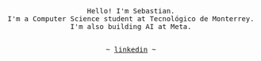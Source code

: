 <p align="center">
   <samp><br>
   Hello! I'm Sebastian.
   <br>
   I'm a Computer Science student at Tecnológico de Monterrey.<br>
   I'm also building AI at Meta.
   <br>
   </samp><br>
<p align="center"><samp> ~
   <a href="https://www.linkedin.com/in/sebaspv/">linkedin</a>
   ~ </samp><br><br>
   
</p>
</p>
